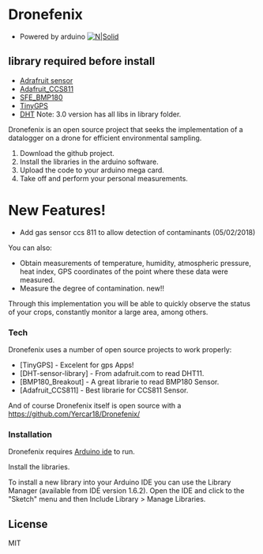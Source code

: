 # Dronefenix
- Powered by arduino
[![N|Solid](https://www.arduino.cc/en/uploads/Trademark/ArduinoCommunityLogo.png)](https://arduino.cc)


## library required before install 
- [Adrafruit sensor](https://github.com/adafruit/Adafruit_Sensor)
- [Adafruit_CCS811](https://github.com/adafruit/Adafruit_CCS811)
- [SFE_BMP180](https://github.com/sparkfun/BMP180_Breakout)
- [TinyGPS](https://github.com/mikalhart/TinyGPS)
- [DHT](https://github.com/adafruit/DHT-sensor-library)
Note: 
3.0 version has all libs in library folder.


Dronefenix is an open source project that seeks the implementation of a datalogger on a drone for efficient environmental sampling.

  1. Download the github project.
  2. Install the libraries in the arduino software.
  3. Upload the code to your arduino mega card.
  4. Take off and perform your personal measurements.

# New Features!

  - Add gas sensor ccs 811 to allow detection of contaminants (05/02/2018)

You can also:
  - Obtain measurements of temperature, humidity, atmospheric pressure, heat index, GPS coordinates of the point where these data were measured.
  - Measure the degree of contamination. new!! 

Through this implementation you will be able to quickly observe the status of your crops, constantly monitor a large area, among others. 

### Tech

Dronefenix uses a number of open source projects to work properly:

* [TinyGPS] - Excelent for gps Apps!
* [DHT-sensor-library] - From adafruit.com to read DHT11.
* [BMP180_Breakout] - A great librarie to read BMP180 Sensor.
* [Adafruit_CCS811] - Best librarie for CCS811 Sensor.

And of course Dronefenix itself is open source with a https://github.com/Yercar18/Dronefenix/

### Installation

Dronefenix requires [Arduino ide](https://arduino.cc/)  to run.

Install the libraries.


To install a new library into your Arduino IDE you can use the Library Manager (available from IDE version 1.6.2).
Open the IDE and click to the "Sketch" menu and then Include Library > Manage Libraries.


License
----

MIT

